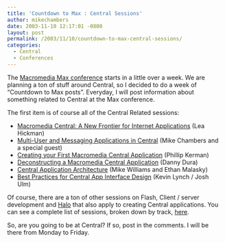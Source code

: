 ```yaml
---
title: 'Countdown to Max : Central Sessions'
author: mikechambers
date: 2003-11-10 12:17:01 -0800
layout: post
permalink: /2003/11/10/countdown-to-max-central-sessions/
categories:
  - Central
  - Conferences
---
```



The [Macromedia Max conference][1] starts in a little over a week. We are planning a ton of stuff around Central, so I decided to do a week of &#8220;Countdown to Max posts&#8221;. Everyday, I will post information about something related to Central at the Max conference.

The first item is of course all of the Central Related sessions:

*   [Macromedia Central: A New Frontier for Internet Applications][2] (Lea Hickman)
*   [Multi-User and Messaging Applications in Central][3] (Mike Chambers and a special guest)
*   [Creating your First Macromedia Central Application][4] (Phillip Kerman)
*   [Deconstructing a Macromedia Central Application][5] (Danny Dura)
*   [Central Application Architecture][6] (Mike Williams and Ethan Malasky)
*   [Best Practices for Central App Interface Design][7] (Kevin Lynch / Josh Ulm)

Of course, there are a ton of other sessions on Flash, Client / server development and [Halo][7] that also apply to creating Central applications. You can see a complete list of sessions, broken down by track, [here][8].

So, are you going to be at Central? If so, post in the comments. I will be there from Monday to Friday.

 [1]: http://www.macromedia.com/macromedia/conference/
 [2]: http://www.macromedia.com/macromedia/conference/sessions/cs000w.html
 [3]: http://www.macromedia.com/macromedia/conference/sessions/cs004w.html
 [4]: http://www.macromedia.com/macromedia/conference/sessions/cs101h.html
 [5]: http://www.macromedia.com/macromedia/conference/sessions/cs104w.html
 [6]: http://www.macromedia.com/macromedia/conference/sessions/cs210w.html
 [7]: http://www.macromedia.com/macromedia/conference/sessions/ds206w.html
 [8]: http://www.macromedia.com/macromedia/conference/schedule/by_track/